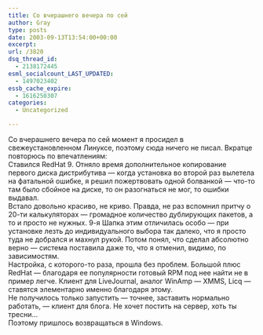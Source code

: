 ```yaml
---
title: Со вчерашнего вечера по сей
author: Gray
type: posts
date: 2003-09-13T13:54:00+00:00
excerpt:
url: /3820
dsq_thread_id:
  - 2138172445
esml_socialcount_LAST_UPDATED:
  - 1497023402
essb_cache_expire:
  - 1616250307
categories:
  - Uncategorized

---
```








Со вчерашнего вечера по сей момент я просидел в свежеустановленном Линуксе, поэтому сюда ничего не писал. Вкратце повторюсь по впечатлениям:  
Ставился RedHat 9. Отняло время дополнительное копирование первого диска дистрибутива &#8212; когда установка во второй раз вылетела на фатальной ошибке, я решил пожертвовать одной болванкой &#8212; что-то там было сбойное на диске, то он разогнаться не мог, то ошибки выдавал.  
Встало довольно красиво, не криво. Правда, не раз вспомнил притчу о 20-ти калькуляторах &#8212; громадное количество дублирующих пакетов, а то и просто не нужных. 9-я Шапка этим отличилась особо &#8212; при установке лезть до индивидуального выбора так далеко, что я просто туда не добрался и махнул рукой. Потом понял, что сделал абсолютно верно &#8212; система поставила даже то, что я отменил, видимо, по зависимостям.  
Настройка, с которого-то раза, прошла без проблем. Большой плюс RedHat &#8212; благодаря ее популярности готовый RPM под нее найти не в пример легче. Клиент для LiveJournal, аналог WinAmp &#8212; XMMS, Licq &#8212; ставятся элементарно именно благодаря этому.  
Не получилось только запустить &#8212; точнее, заставить нормально работать, &#8212; клиент для блога. Не хочет постить на сервер, хоть ты тресни&#8230;  
Поэтому пришлось возвращаться в Windows.